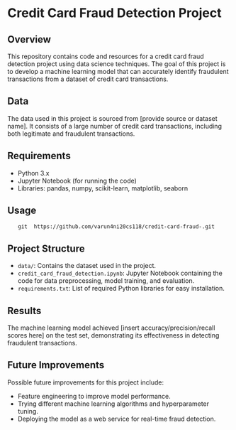 <!DOCTYPE html>
<html lang="en">
<head>
<meta charset="UTF-8">
<meta name="viewport" content="width=device-width, initial-scale=1.0">
<title>Credit Card Fraud Detection Project</title>
</head>
<body>

<h1>Credit Card Fraud Detection Project</h1>

<h2>Overview</h2>
<p>This repository contains code and resources for a credit card fraud detection project using data science techniques. The goal of this project is to develop a machine learning model that can accurately identify fraudulent transactions from a dataset of credit card transactions.</p>

<h2>Data</h2>
<p>The data used in this project is sourced from [provide source or dataset name]. It consists of a large number of credit card transactions, including both legitimate and fraudulent transactions.</p>

<h2>Requirements</h2>
<ul>
  <li>Python 3.x</li>
  <li>Jupyter Notebook (for running the code)</li>
  <li>Libraries: pandas, numpy, scikit-learn, matplotlib, seaborn</li>
</ul>

<h2>Usage</h2>
<ol>
<code>git  https://github.com/varun4ni20cs118/credit-card-fraud-.git</code>

</ol>

<h2>Project Structure</h2>
<ul>
  <li><code>data/</code>: Contains the dataset used in the project.</li>
  <li><code>credit_card_fraud_detection.ipynb</code>: Jupyter Notebook containing the code for data preprocessing, model training, and evaluation.</li>
  <li><code>requirements.txt</code>: List of required Python libraries for easy installation.</li>
</ul>

<h2>Results</h2>
<p>The machine learning model achieved [insert accuracy/precision/recall scores here] on the test set, demonstrating its effectiveness in detecting fraudulent transactions.</p>

<h2>Future Improvements</h2>
<p>Possible future improvements for this project include:</p>
<ul>
  <li>Feature engineering to improve model performance.</li>
  <li>Trying different machine learning algorithms and hyperparameter tuning.</li>
  <li>Deploying the model as a web service for real-time fraud detection.</li>
</ul>


</body>
</html>
